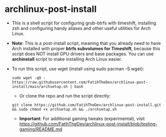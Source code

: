# archlinux-post-install
- This is a shell script for configuring grub-btrfs with timeshift, installing zsh and configuring handy aliases and other useful utilities for Arch Linux.
- **Note**: This is a post-install script, meaning that you already need to have Arch installed with proper **btrfs subvolumes for Timeshift**, because this script does NOT install GPU drivers and base packages. You can use **archinstall** script to make installing Arch Linux easier.

- To run this script, use wget (install using sudo pacman -S wget):
  
  ```sudo wget -qO - https://raw.githubusercontent.com/FatihTheDev/archlinux-post-install/main/archsetup.sh | bash```

  - Or clone the repo and run the script directly:
    
  ```git clone https://github.com/FatihTheDev/archlinux-post-install.git && sudo chmod +x archsetup.sh && ./archsetup.sh```

  - **Important**: For additional gaming tweaks (experimental), visit https://github.com/FatihTheDev/archlinux-post-install/blob/testing-gaming/README.md
